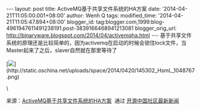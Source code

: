--- layout: post title: ActiveMQ基于共享文件系统的HA方案 date:
'2014-04-21T11:05:00.001+08:00' author: Wenh Q tags: modified\_time:
'2014-04-21T11:05:47.894+08:00' blogger\_id:
tag:blogger.com,1999:blog-4961947611491238191.post-3839166468941213081
blogger\_orig\_url:
http://binaryware.blogspot.com/2014/04/activemqha.html ---
基于共享文件系统的原理还是比较简单的，因为activemq在启动的时候会锁住lock文件，当Master起来了之后，slaver自然就在那里等待了\
\
[![](https://images-blogger-opensocial.googleusercontent.com/gadgets/proxy?url=http%3A%2F%2Fstatic.oschina.net%2Fuploads%2Fspace%2F2014%2F0420%2F145302_HsmL_1048767.png&container=blogger&gadget=a&rewriteMime=image%2F*)](http://static.oschina.net/uploads/space/2014/0420/145302_HsmL_1048767.png)
<div>

\

</div>

<div>

来源：[ActiveMQ基于共享文件系统的HA方案](http://my.oschina.net/wenhaowu/blog/224295)  通过 [开源中国社区最新新闻](http://www.oschina.net/?from=rss)

</div>
